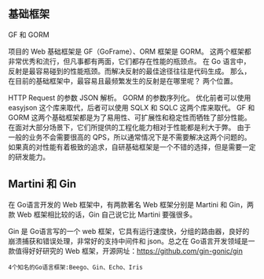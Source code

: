 <!--
 * @Author: matiastang
 * @Date: 2022-04-15 17:47:47
 * @LastEditors: matiastang
 * @LastEditTime: 2022-04-15 17:50:59
 * @FilePath: /matias-Golang/md/框架.md
 * @Description: 框架
-->
## 基础框架
GF 和 GORM

项目的 Web 基础框架是 GF（GoFrame）、ORM 框架是 GORM。
这两个框架都非常优秀和流行，但凡事都有两面，它们都存在性能的瓶颈点。
在 Go 语言中，反射是最容易碰到的性能瓶颈。而解决反射的最佳途径往往是代码生成。
那么，在目前的基础框架中，最容易且最频繁发生的反射是在哪里呢？
两个位置。

HTTP Request 的参数 JSON 解析。
GORM 的参数序列化。
优化前者可以使用 easyjson 这个库来取代，后者可以使用 SQLX 和 SQLC 这两个库来取代。
GF 和 GORM 这两个基础框架都是为了易用性、可扩展性和稳定性而牺牲了部分性能。
在面对大部分场景下，它们所提供的工程化能力相对于性能都是利大于弊。
由于一般的业务不会需要很高的 QPS，所以通常情况下是不需要解决这两个问题的。
如果真的对性能有着极致的追求，自研基础框架是一个不错的选择，但是需要一定的研发能力。

## Martini 和 Gin

在 Go语言开发的 Web 框架中，有两款著名 Web 框架分别是 Martini 和 Gin，两款 Web 框架相比较的话，Gin 自己说它比 Martini 要强很多。

Gin 是 Go语言写的一个 web 框架，它具有运行速度快，分组的路由器，良好的崩溃捕获和错误处理，非常好的支持中间件和 json。总之在 Go语言开发领域是一款值得好好研究的 Web 框架，开源网址：https://github.com/gin-gonic/gin

`4个知名的Go语言框架:Beego、Gin、Echo、Iris`
